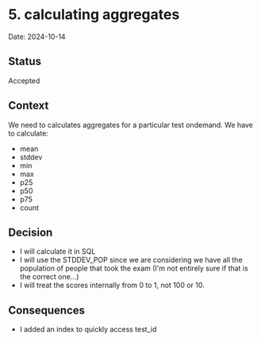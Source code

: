 # 5. calculating aggregates

Date: 2024-10-14

## Status

Accepted

## Context

We need to calculates aggregates for a particular test ondemand. 
We have to calculate:
- mean
- stddev
- min
- max
- p25
- p50
- p75
- count

## Decision

- I will calculate it in SQL
- I will use the STDDEV_POP since we are considering we have all the population of people that took the exam (I'm not entirely sure if that is the correct one...)
- I will treat the scores internally from 0 to 1, not 100 or 10.

## Consequences
- I added an index to quickly access test_id


